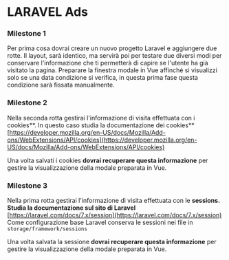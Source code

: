 # LARAVEL Ads

### Milestone 1

Per prima cosa dovrai creare un nuovo progetto Laravel e aggiungere due rotte.
Il layout, sarà identico, ma servirà poi per testare due diversi modi per conservare l'informazione che ti permetterà di capire se l'utente ha già visitato la pagina.
Preparare la finestra modale in Vue affinché si visualizzi solo se una data condizione si verifica, in questa prima fase questa condizione sarà fissata manualmente.

### Milestone 2

Nella seconda rotta gestirai l'informazione di visita effettuata con i cookies**.
In questo caso studia la documentazione dei cookies**
[https://developer.mozilla.org/en-US/docs/Mozilla/Add-ons/WebExtensions/API/cookies](https://developer.mozilla.org/en-US/docs/Mozilla/Add-ons/WebExtensions/API/cookies)

Una volta salvati i cookies **dovrai recuperare questa informazione** per gestire la visualizzazione della modale preparata in Vue.

### Milestone 3

Nella prima rotta gestirai l'informazione di visita effettuata con le **sessions.
Studia la documentazione sul sito di Laravel**
[https://laravel.com/docs/7.x/session](https://laravel.com/docs/7.x/session)
Come configurazione base Laravel conserva le sessioni nei file in `storage/framework/sessions`

Una volta salvata la sessione **dovrai recuperare questa informazione** per gestire la visualizzazione della modale preparata in Vue.
